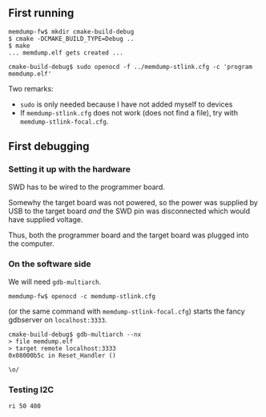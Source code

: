 ## First running



```
memdump-fw$ mkdir cmake-build-debug
$ cmake -DCMAKE_BUILD_TYPE=Debug ..
$ make
... memdump.elf gets created ...
```

```
cmake-build-debug$ sudo openocd -f ../memdump-stlink.cfg -c 'program memdump.elf'
```

Two remarks:

- `sudo` is only needed because I have not added myself to devices
- If `memdump-stlink.cfg` does not work (does not find a file), try with `memdump-stlink-focal.cfg`.

## First debugging

### Setting it up with the hardware

SWD has to be wired to the programmer board.

Somewhy the target board was not powered, so the power was supplied by USB to the target board *and* the SWD pin was disconnected which would have supplied voltage.

Thus, both the programmer board and the target board was plugged into the computer.

### On the software side

We will need `gdb-multiarch`.

```
memdump-fw$ openocd -c memdump-stlink.cfg
```

(or the same command with `memdump-stlink-focal.cfg`) starts the fancy gdbserver on `localhost:3333`.

```
cmake-build-debug$ gdb-multiarch --nx
> file memdump.elf
> target remote localhost:3333
0x08000b5c in Reset_Handler ()
```

`\o/`

### Testing I2C

`ri 50 400`
